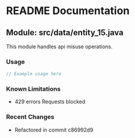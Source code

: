 # README Documentation

## Module: src/data/entity_15.java

This module handles api misuse operations.

### Usage

```java
// Example usage here
```

### Known Limitations

- 429 errors Requests blocked

### Recent Changes

- Refactored in commit c86992d9
